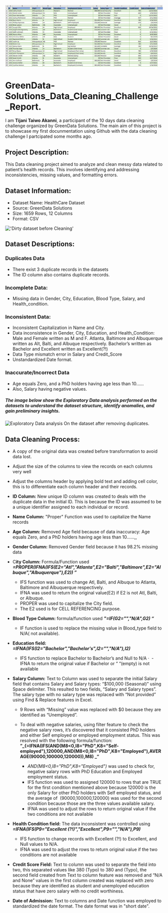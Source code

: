 ![Cleaned Dateset Preview](cleaned_data.png)

# GreenData-Solutions_Data_Cleaning_Challenge_Report.
I am **Tijani Taiwo Akanni**, a participant of the 10 days data cleaning challenge organized by GreenData Solutions. The main aim of this project is to showcase my first docunmentation using Github with
the data cleaning challenge I partcipated some months ago.

## Project Description: 
This Data cleaning project aimed to analyze and clean messy data related to patient’s health records. This involves identifying and addressing inconsistencies, missing values, and formatting errors.

## Dataset Information:
- Dataset Name: HealthCare Dataset <br>
- Source: GreenData Solutions <br>
- Size: 1659 Rows, 12 Columns <br>
- Format: CSV

!['Dirty dataset before Cleaning'](https://github.com/user-attachments/assets/ca327505-073a-4202-a4eb-405d54b21983)

## Dataset Descriptions:
###  Duplicates Data
- There exist 3 duplicate records in the datasets
- The ID column also contains duplicate records.

### Incomplete Data:
- Missing data in Gender, City, Education, Blood Type, Salary, and Health_condition.

### Inconsistent Data:
- Inconsistent Capitalization in Name and City.
- Data inconsistence in Gender, City, Education, and Health_Condition: Male and Female written as M and F.  Atlanta, Baltimore and Albuquerque written as Alt, Balti, and Albuque respectively. Bachelor’s written as Bachelor and Excellent written as Excellent(?!)
- Data Type mismatch error in Salary and Credit_Score
- Unstandardized Date format.

### Inaccurate/Incorrect Data
- Age equals Zero, and a PhD holders having age less than 10......
- Also, Salary having negative values.

##### The image below show the Exploratory Data analysis performed on the datasets to understand the dataset structure, identify anomalies, and gain preliminary insights.
![Exploratory Data analysis On the dataset after removing duplicates.](https://github.com/user-attachments/assets/53d92497-70fd-444b-88c8-24039873a1b5)

## Data Cleaning Process:
- A copy of the original data was created before transformation to avoid data lost.
- Adjust the size of the columns to view the records on each columns very well
- Adjust the columns header by applying bold text and adding cell color, this is to differentiate each column header and their records.
- **ID Column:** New unique ID column was created to deals with the duplicate data in the initial ID. This is because the ID was assumed to be a unique identifier assigned to each individual or record.
- **Name Column:** "Proper" Function was used to capitalize the Name records
- **Age Column:** Removed Age field because of  data inaccuracy: Age equals Zero, and a PhD holders having age less than 10......,,
- **Gender Column:** Removed Gender field because it has 98.2% missing data
- C**ity Column:** Formula/Function used **_=PROPER(IFNA(IFS(E2="Atl","Atlanta",E2="Balti","Baltimore",E2="Albuque","Albuquerque"),E2)) ”_**

  - IFS function was used to change Atl, Balti, and Albuque to Atlanta, Baltimore and Albuquerque respectively. <br>
  - IFNA was used to return the original value(E2) if E2 is not Atl, Balti, or Albuque. <br>
  - PROPER was used to capitalize the City field.
  - The E2 used is for CELL REFERENCING purpose.
    
- **Blood Type Column:** formula/function used **_"=IF(G2="","N/A",G2) “_**
  - IF function is used to replace the missing value in Blood_type field to N/A( not available).

- **Education field:**
    **_=IFNA(IFS(I2="Bachelor","Bachelor's",I2="","N/A"),I2)_**
    - IFS function to replace Bachelor to Bachelor’s and Null to N/A
·   - IFNA to return the original value if Bachelor or “ “(empty) is not available

- **Salary Column:** Text to Column was used to separate the initial Salary field that contains Salary and Salary types: “$100,000 (Seasonal)” using Space delimiter.
  This resulted to two fields, “Salary and Salary types”. The salary type with no salary type was replaced with “Not provided” using Find & Replace features in Excel.
 
     - 9 Rows with “Missing” value was replaced with $0 because they are identified as “Unemployed”.
     - To deal with negative salaries, using filter feature to check the negative salary rows, it’s discovered that it consisted PhD holders and either Self employed or employed employment status. This was resolved with the following formula/function:
      **”_{=IFNA(IFS(AND(M8<0,I8="PhD",K8="Self-employed"),120000,AND(M8<0,I8="PhD",K8="Employed"),AVERAGE(90000,100000,120000)),M8) _“**
       
       - _AND(M8<0,I8="PhD",K8="Employed")_ was used to check for, negative salary rows with PhD Education and Employed employment status.
       - IFS function was used to assigned 120000 to rows that are TRUE for the first condition mentioned above because 120000 is the only Salary for other PhD holders with Self employed status, and the average of  (90000,100000,120000) was used for the second condition because those are the three values available salary.
       - IFNA was used to adjust the rows to return original value if the two conditions are not available

- **Health Condition field:** The data inconsistent was controlled using
**_=IFNA(IFS(P9="Excellent (?!)","Excellent",P9="","N/A"),P9)_**
  
   *  IFS function to change records with Excellent (?!) to Excellent, and Null values to N/A.
  * IFNA was used to adjust the rows to return original value if the two conditions are not available

- **Credit Score Field:** Text to column was used to separate the field into two, this separated values like 380 (Typo) to 380 and (Typo), the second field created from Text to column feature was removed and “N/A and None” values in the first column created was replaced with zero because they are identified as student and unemployed education status that have zero salary with no credit worthiness.

- **Date of Admission:** Text to columns and Date function was employed to standardized the date format. The date format was in "short date".






